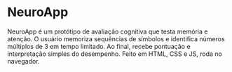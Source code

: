 # NeuroApp
NeuroApp é um protótipo de avaliação cognitiva que testa memória e atenção. O usuário memoriza sequências de símbolos e identifica números múltiplos de 3 em tempo limitado. Ao final, recebe pontuação e interpretação simples do desempenho. Feito em HTML, CSS e JS, roda no navegador.
